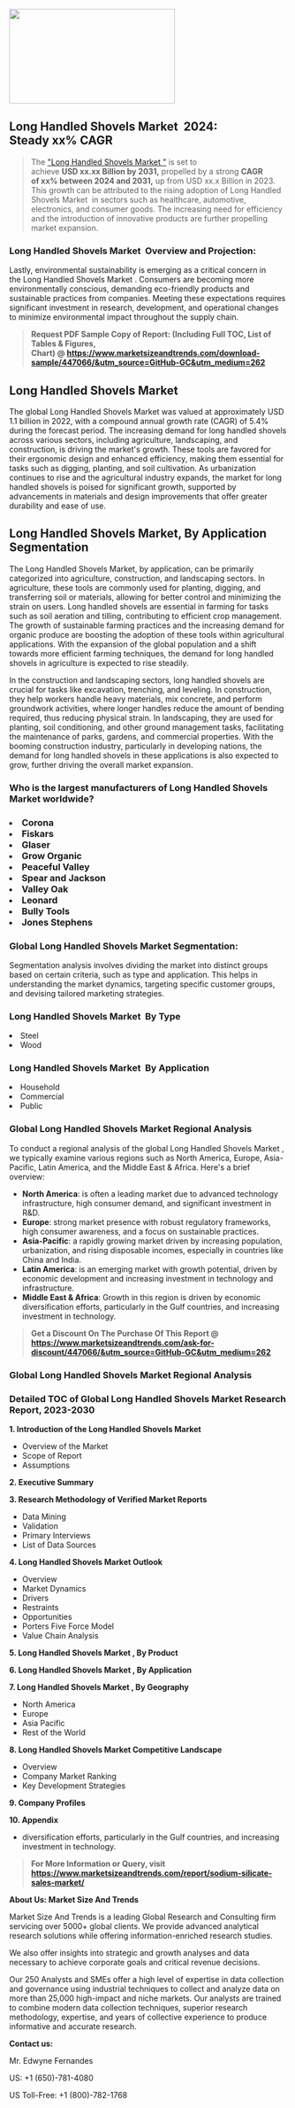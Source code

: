<p><img class="alignnone size-medium wp-image-20088" src="https://ffe5etoiles.com/wp-content/uploads/2024/12/MST1-300x171.png" alt="" width="300" height="171" /></p><h2 id="ember46" class="ember-view reader-text-block__heading-2">Long Handled Shovels Market &nbsp;2024: Steady&nbsp;xx% CAGR</h2><blockquote id="ember47" class="ember-view reader-text-block__blockquote">The&nbsp;<a class="app-aware-link " href="https://www.marketsizeandtrends.com/download-sample/447066/&utm_source=GitHub-GC&utm_medium=262" target="_blank" data-test-app-aware-link="">"Long Handled Shovels Market "</a>&nbsp;is set to achieve&nbsp;<strong>USD&nbsp;xx.xx&nbsp;Billion by 2031,</strong>&nbsp;propelled by a strong&nbsp;<strong>CAGR of&nbsp;xx% between 2024 and 2031,</strong>&nbsp;up from USD xx.x Billion in 2023. This growth can be attributed to the rising adoption of&nbsp;Long Handled Shovels Market &nbsp;in sectors such as healthcare, automotive, electronics, and consumer goods. The increasing need for efficiency and the introduction of innovative products are further propelling market expansion.</blockquote><h3 id="ember48" class="ember-view reader-text-block__heading-3">Long Handled Shovels Market &nbsp;Overview and Projection:</h3><p id="ember49" class="ember-view reader-text-block__paragraph">Lastly, environmental sustainability is emerging as a critical concern in the&nbsp;Long Handled Shovels Market . Consumers are becoming more environmentally conscious, demanding eco-friendly products and sustainable practices from companies. Meeting these expectations requires significant investment in research, development, and operational changes to minimize environmental impact throughout the supply chain.</p><blockquote id="ember50" class="ember-view reader-text-block__blockquote"><strong>Request PDF Sample Copy of Report: (Including Full TOC, List of Tables &amp; Figures, Chart)&nbsp;@&nbsp;<strong><a href="https://www.marketsizeandtrends.com/download-sample/447066/&utm_source=GitHub-GC&utm_medium=262" target="_blank">https://www.marketsizeandtrends.com/download-sample/447066/&utm_source=GitHub-GC&utm_medium=262</a></strong></strong></blockquote><h3 class=""> <h2>Long Handled Shovels Market</h2><p>The global Long Handled Shovels Market was valued at approximately USD 1.1 billion in 2022, with a compound annual growth rate (CAGR) of 5.4% during the forecast period. The increasing demand for long handled shovels across various sectors, including agriculture, landscaping, and construction, is driving the market's growth. These tools are favored for their ergonomic design and enhanced efficiency, making them essential for tasks such as digging, planting, and soil cultivation. As urbanization continues to rise and the agricultural industry expands, the market for long handled shovels is poised for significant growth, supported by advancements in materials and design improvements that offer greater durability and ease of use.</p><h2>Long Handled Shovels Market, By Application Segmentation</h2><p>The Long Handled Shovels Market, by application, can be primarily categorized into agriculture, construction, and landscaping sectors. In agriculture, these tools are commonly used for planting, digging, and transferring soil or materials, allowing for better control and minimizing the strain on users. Long handled shovels are essential in farming for tasks such as soil aeration and tilling, contributing to efficient crop management. The growth of sustainable farming practices and the increasing demand for organic produce are boosting the adoption of these tools within agricultural applications. With the expansion of the global population and a shift towards more efficient farming techniques, the demand for long handled shovels in agriculture is expected to rise steadily.<p>In the construction and landscaping sectors, long handled shovels are crucial for tasks like excavation, trenching, and leveling. In construction, they help workers handle heavy materials, mix concrete, and perform groundwork activities, where longer handles reduce the amount of bending required, thus reducing physical strain. In landscaping, they are used for planting, soil conditioning, and other ground management tasks, facilitating the maintenance of parks, gardens, and commercial properties. With the booming construction industry, particularly in developing nations, the demand for long handled shovels in these applications is also expected to grow, further driving the overall market expansion.</p></h3><h3 id="" class="">Who is the largest manufacturers of&nbsp;Long Handled Shovels Market worldwide?</h3><h3 class=""></Li><Li>Corona</Li><Li> Fiskars</Li><Li> Glaser</Li><Li> Grow Organic</Li><Li> Peaceful Valley</Li><Li> Spear and Jackson</Li><Li> Valley Oak</Li><Li> Leonard</Li><Li> Bully Tools</Li><Li> Jones Stephens</h3><h3 id="ember53" class="ember-view reader-text-block__heading-3">Global&nbsp;Long Handled Shovels Market Segmentation:</h3><p id="ember54" class="ember-view reader-text-block__paragraph">Segmentation analysis involves dividing the market into distinct groups based on certain criteria, such as type and application. This helps in understanding the market dynamics, targeting specific customer groups, and devising tailored marketing strategies.</p><h3 id="" class="">Long Handled Shovels Market &nbsp;By Type</h3><p></Li><Li>Steel</Li><Li> Wood</p><h3 id="" class="">Long Handled Shovels Market &nbsp;By Application</h3><p class=""></Li><Li>Household</Li><Li> Commercial</Li><Li> Public</p><h3 id="ember62" class="ember-view reader-text-block__heading-3">Global Long Handled Shovels Market Regional Analysis</h3><p id="ember63" class="ember-view reader-text-block__paragraph">To conduct a regional analysis of the global Long Handled Shovels Market , we typically examine various regions such as North America, Europe, Asia-Pacific, Latin America, and the Middle East &amp; Africa. Here's a brief overview:</p><ul><li><strong>North America</strong>: is often a leading market due to advanced technology infrastructure, high consumer demand, and significant investment in R&amp;D.</li><li><strong>Europe</strong>: strong market presence with robust regulatory frameworks, high consumer awareness, and a focus on sustainable practices.</li><li><strong>Asia-Pacific</strong>: a rapidly growing market driven by increasing population, urbanization, and rising disposable incomes, especially in countries like China and India.</li><li><strong>Latin America</strong>: is an emerging market with growth potential, driven by economic development and increasing investment in technology and infrastructure.</li><li><strong>Middle East &amp; Africa</strong>: Growth in this region is driven by economic diversification efforts, particularly in the Gulf countries, and increasing investment in technology.</li></ul><blockquote id="ember61" class="ember-view reader-text-block__blockquote"><strong>Get a Discount On The Purchase Of This Report @ <strong><a href="https://html-cleaner.com/" target="">https://www.marketsizeandtrends.com/ask-for-discount/447066/&utm_source=GitHub-GC&utm_medium=262</a></strong></strong></blockquote><h3 id="ember62" class="ember-view reader-text-block__heading-3">Global Long Handled Shovels Market Regional Analysis</h3><h3 id="" class="">Detailed TOC of Global Long Handled Shovels Market Research Report, 2023-2030</h3><p id="" class=""><strong>1. Introduction of the Long Handled Shovels Market </strong></p><ul><li>Overview of the Market</li><li>Scope of Report</li><li>Assumptions</li></ul><p id="" class=""><strong>2. Executive Summary</strong></p><p id="" class=""><strong>3. Research Methodology of Verified Market Reports</strong></p><ul><li>Data Mining</li><li>Validation</li><li>Primary Interviews</li><li>List of Data Sources</li></ul><p id="" class=""><strong>4. Long Handled Shovels Market Outlook</strong></p><ul><li>Overview</li><li>Market Dynamics</li><li>Drivers</li><li>Restraints</li><li>Opportunities</li><li>Porters Five Force Model</li><li>Value Chain Analysis</li></ul><p id="" class=""><strong>5. Long Handled Shovels Market , By Product</strong></p><p id="" class=""><strong>6. Long Handled Shovels Market , By Application</strong></p><p id="" class=""><strong>7. Long Handled Shovels Market , By Geography</strong></p><ul><li>North America</li><li>Europe</li><li>Asia Pacific</li><li>Rest of the World</li></ul><p id="" class=""><strong>8. Long Handled Shovels Market Competitive Landscape</strong></p><ul><li>Overview</li><li>Company Market Ranking</li><li>Key Development Strategies</li></ul><p id="" class=""><strong>9. Company Profiles</strong></p><p id="" class=""><strong>10. Appendix</strong></p><ul><li>diversification efforts, particularly in the Gulf countries, and increasing investment in technology.</li></ul><blockquote id="ember65" class="ember-view reader-text-block__blockquote"><strong>For More Information or Query, visit <strong><strong><a href="https://html-cleaner.com/" target="">https://www.marketsizeandtrends.com/report/sodium-silicate-sales-market/</a></strong></strong></strong></blockquote><p id="" class=""><strong>About Us: Market Size And Trends</strong></p><p id="" class="">Market Size And Trends is a leading Global Research and Consulting firm servicing over 5000+ global clients. We provide advanced analytical research solutions while offering information-enriched research studies.</p><p id="" class="">We also offer insights into strategic and growth analyses and data necessary to achieve corporate goals and critical revenue decisions.</p><p id="" class="">Our 250 Analysts and SMEs offer a high level of expertise in data collection and governance using industrial techniques to collect and analyze data on more than 25,000 high-impact and niche markets. Our analysts are trained to combine modern data collection techniques, superior research methodology, expertise, and years of collective experience to produce informative and accurate research.</p><p id="" class=""><strong>Contact us:</strong></p><p id="" class="">Mr. Edwyne Fernandes</p><p id="" class="">US: +1 (650)-781-4080</p><p id="" class="">US Toll-Free: +1 (800)-782-1768</p>
